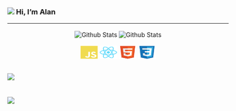### <img src="https://media.giphy.com/media/hvRJCLFzcasrR4ia7z/giphy.gif" width="25px"> Hi, I’m Alan <hr>
<div align="center" >
  <img height="150em" alt="Github Stats"  src="https://github-readme-stats.vercel.app/api?username=Alan-aj&show_icons=true&hide_title=true&theme=highcontrast&include_all_commits=true&count_private=true&title_color=fff"/>
  <img height="150em" alt="Github Stats" src="https://github-readme-stats.vercel.app/api/top-langs/?username=Alan-aj&layout=compact&langs_count=7&theme=highcontrast&title_color=fff"/>
</div>
<br/>
<div align="center" >
  <img align="center" alt="Js" height="30" width="40" src="https://raw.githubusercontent.com/devicons/devicon/master/icons/javascript/javascript-plain.svg">
  <img align="center" alt="React" height="30" width="40" src="https://raw.githubusercontent.com/devicons/devicon/master/icons/react/react-original.svg">
  <img align="center" alt="HTML" height="30" width="40" src="https://raw.githubusercontent.com/devicons/devicon/master/icons/html5/html5-original.svg">
  <img align="center" alt="CSS" height="30" width="40" src="https://raw.githubusercontent.com/devicons/devicon/master/icons/css3/css3-original.svg">
</div>
<div>
<h2><img src="https://github.com/Alan-aj/Alan-aj/blob/output/github-contribution-grid-snake.svg" /></h2>
</div>
<div>
<h2><img src="https://visitor-badge.laobi.icu/badge?page_id=Alan-aj.Alan-aj" /></h2>
</div>
